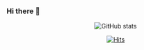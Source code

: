 ### Hi there 👋

<!--
**dk-ko/dk-ko** is a ✨ _special_ ✨ repository because its `README.md` (this file) appears on your GitHub profile.

Here are some ideas to get you started:

- 🔭 I’m currently working on ...
- 🌱 I’m currently learning ...
- 👯 I’m looking to collaborate on ...
- 🤔 I’m looking for help with ...
- 💬 Ask me about ...
- 📫 How to reach me: ...
- 😄 Pronouns: ...
- ⚡ Fun fact: ...
-->

<div align=center>
  
![GitHub stats](https://github-readme-stats.vercel.app/api?username=dk-ko&show_icons=true&count_private=true&show_icons=true&theme=gotham)  
<!-- [![본인ID's github stats](https://github-readme-stats.vercel.app/api/top-langs/?username=dk-ko&show_icons=true&hide_border=true&title_color=004386&icon_color=004386&layout=compact&count_private=true)](https://github.com/dk-ko) -->
  
</div>
  
<div align=center>

  [![Hits](https://hits.seeyoufarm.com/api/count/incr/badge.svg?url=https%3A%2F%2Fgithub.com%2Fdk-ko&count_bg=%231F9A92&title_bg=%23555555&icon=&icon_color=%23E7E7E7&title=hits&edge_flat=false)](https://hits.seeyoufarm.com)
  
</div>
